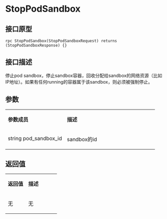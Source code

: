 # StopPodSandbox<a name="ZH-CN_TOPIC_0184808095"></a>

## 接口原型<a name="zh-cn_topic_0183088041_section164301654155514"></a>

```
rpc StopPodSandbox(StopPodSandboxRequest) returns (StopPodSandboxResponse) {}
```

## 接口描述<a name="zh-cn_topic_0183088041_section729211519569"></a>

停止pod sandbox，停止sandbox容器，回收分配给sandbox的网络资源（比如IP地址）。如果有任何running的容器属于该sandbox，则必须被强制停止。

## 参数<a name="zh-cn_topic_0183088041_section349492895613"></a>

<a name="zh-cn_topic_0183088041_table184320467318"></a>
<table><tbody><tr id="zh-cn_topic_0183088041_row78917461336"><td class="cellrowborder" valign="top" width="39.54%"><p id="zh-cn_topic_0183088041_p1089154617315"><a name="zh-cn_topic_0183088041_p1089154617315"></a><a name="zh-cn_topic_0183088041_p1089154617315"></a><strong id="zh-cn_topic_0183088041_b98915462314"><a name="zh-cn_topic_0183088041_b98915462314"></a><a name="zh-cn_topic_0183088041_b98915462314"></a>参数成员</strong></p>
</td>
<td class="cellrowborder" valign="top" width="60.46%"><p id="zh-cn_topic_0183088041_p128984613319"><a name="zh-cn_topic_0183088041_p128984613319"></a><a name="zh-cn_topic_0183088041_p128984613319"></a><strong id="zh-cn_topic_0183088041_b989164612317"><a name="zh-cn_topic_0183088041_b989164612317"></a><a name="zh-cn_topic_0183088041_b989164612317"></a>描述</strong></p>
</td>
</tr>
<tr id="zh-cn_topic_0183088041_row10898461533"><td class="cellrowborder" valign="top" width="39.54%"><p id="zh-cn_topic_0183088041_p1893714794317"><a name="zh-cn_topic_0183088041_p1893714794317"></a><a name="zh-cn_topic_0183088041_p1893714794317"></a>string pod_sandbox_id</p>
</td>
<td class="cellrowborder" valign="top" width="60.46%"><p id="zh-cn_topic_0183088041_p1189846434"><a name="zh-cn_topic_0183088041_p1189846434"></a><a name="zh-cn_topic_0183088041_p1189846434"></a>sandbox的id</p>
</td>
</tr>
</tbody>
</table>

## 返回值<a name="zh-cn_topic_0183088041_section10495164611565"></a>

<a name="zh-cn_topic_0183088041_table15296551936"></a>
<table><tbody><tr id="zh-cn_topic_0183088041_row18741555834"><td class="cellrowborder" valign="top" width="39.54%"><p id="zh-cn_topic_0183088041_p197485518319"><a name="zh-cn_topic_0183088041_p197485518319"></a><a name="zh-cn_topic_0183088041_p197485518319"></a><strong id="zh-cn_topic_0183088041_b77413551933"><a name="zh-cn_topic_0183088041_b77413551933"></a><a name="zh-cn_topic_0183088041_b77413551933"></a>返回值</strong></p>
</td>
<td class="cellrowborder" valign="top" width="60.46%"><p id="zh-cn_topic_0183088041_p374185520310"><a name="zh-cn_topic_0183088041_p374185520310"></a><a name="zh-cn_topic_0183088041_p374185520310"></a><strong id="zh-cn_topic_0183088041_b174125511315"><a name="zh-cn_topic_0183088041_b174125511315"></a><a name="zh-cn_topic_0183088041_b174125511315"></a>描述</strong></p>
</td>
</tr>
<tr id="zh-cn_topic_0183088041_row87419551317"><td class="cellrowborder" valign="top" width="39.54%"><p id="zh-cn_topic_0183088041_p1772427114513"><a name="zh-cn_topic_0183088041_p1772427114513"></a><a name="zh-cn_topic_0183088041_p1772427114513"></a>无</p>
</td>
<td class="cellrowborder" valign="top" width="60.46%"><p id="zh-cn_topic_0183088041_p14745551137"><a name="zh-cn_topic_0183088041_p14745551137"></a><a name="zh-cn_topic_0183088041_p14745551137"></a>无</p>
</td>
</tr>
</tbody>
</table>

